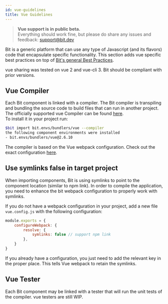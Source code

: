 ```yaml
---
id: vue-guidelines
title: Vue Guidelines
---
```


> **Vue support is in public beta.**  
> Everything should work fine, but please do share any issues and feedback: support@bit.dev

Bit is a generic platform that can use any type of Javascript (and its flavors) code that encapsulate specific functionality. This section adds vue specific best practices on top of [Bit's general Best Practices](/docs/best-practices.html).

vue sharing was tested on vue 2 and vue-cli 3. Bit should be compliant with prior versions.

## Vue Compiler

Each Bit component is linked with a compiler. The Bit compiler is transpiling and bundling the source code to build files that can run in another project.  
The officially supported vue Compiler can be found [here](https://bit.dev/bit/envs/bundlers/vue).  
To install it in your project run:  

```bash
$bit import bit.envs/bundlers/vue --compiler
the following component environments were installed
- bit.envs/bundlers/vue@2.6.10
```

The compiler is based on the Vue webpack configuration. Check out the exact configuration [here](https://bit.dev/bit/envs/bundlers/vue/~code#webpack.config.js).

## Use symlinks false in target project

When importing components, Bit is using symlinks to point to the component location (similar to npm link). In order to compile the application, you need to enhance the bit webpack configuration to properly work with symlinks.  

If you do not have a webpack configuration in your project, add a new file `vue.config.js` with the following configuration:  

```js
module.exports = {
    configureWebpack: {
        resolve: {
            symlinks: false // support npm link
        },
    }
}
```

If you already have a configuration, you just need to add the relevant key in the proper place. This tells Vue webpack to retain the symlinks.

## Vue Tester

Each Bit component may be linked with a tester that will run the unit tests of the compiler. vue testers are still WIP.  
